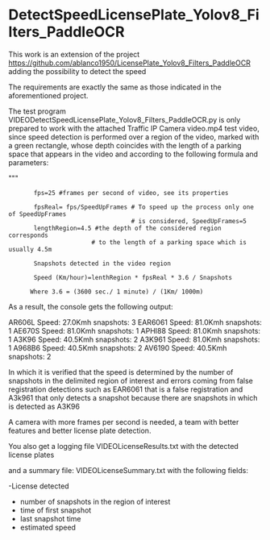 # DetectSpeedLicensePlate_Yolov8_Filters_PaddleOCR
This work is an extension of the project https://github.com/ablanco1950/LicensePlate_Yolov8_Filters_PaddleOCR adding the possibility to detect the speed

The requirements are exactly the same as those indicated in the aforementioned project.

The test program VIDEODetectSpeedLicensePlate_Yolov8_Filters_PaddleOCR.py is only prepared to work with the attached Traffic IP Camera video.mp4 test video, since speed detection is performed over a region of the video, marked with a green rectangle, whose depth coincides with the length of a parking space that appears in the video and according to the following formula and parameters:

"""
          
         
           fps=25 #frames per second of video, see its properties

           fpsReal= fps/SpeedUpFrames # To speed up the process only one of SpeedUpFrames
                                      # is considered, SpeedUpFrames=5
           lengthRegion=4.5 #the depth of the considered region corresponds
                           # to the length of a parking space which is usually 4.5m

           Snapshots detected in the video region

           Speed (Km/hour)=lenthRegion * fpsReal * 3.6 / Snapshots

          Where 3.6 = (3600 sec./ 1 minute) / (1Km/ 1000m)

As a result, the console gets the following output:

AR606L Speed: 27.0Kmh snapshots: 3
EAR6061 Speed: 81.0Kmh snapshots: 1
AE670S Speed: 81.0Kmh snapshots: 1
APHI88 Speed: 81.0Kmh snapshots: 1
A3K96 Speed: 40.5Kmh snapshots: 2
A3K961 Speed: 81.0Kmh snapshots: 1
A968B6 Speed: 40.5Kmh snapshots: 2
AV6190 Speed: 40.5Kmh snapshots: 2

In which it is verified that the speed is determined by the number of snapshots in the delimited region of interest and errors coming from false registration detections such as EAR6061 that is a false registration and A3k961 that only detects a snapshot because there are snapshots in which is detected as A3K96

A camera with more frames per second is needed, a team with better features and better license plate detection.

You also get a logging file VIDEOLicenseResults.txt with the detected license plates

and a summary file: VIDEOLicenseSummary.txt with the following fields:

-License detected
- number of snapshots in the region of interest
- time of first snapshot
- last snapshot time
- estimated speed
